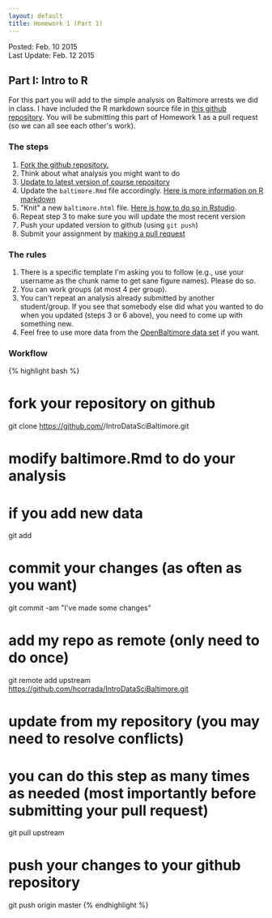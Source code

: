 ```yaml
---
layout: default
title: Homework 1 (Part 1)
---
```


Posted: Feb. 10 2015  
Last Update: Feb. 12 2015  

## Part I: Intro to R 

For this part you will add to the simple analysis on Baltimore arrests
we did in class. I have included the R markdown
source file in [this github repository](https://github.com/hcorrada/IntroDataSciBaltimore). You will be submitting this part
of Homework 1 as a pull request (so we can all see each other's work). 

### The steps

1.  [Fork the github repository.](https://help.github.com/articles/fork-a-repo)  
2.  Think about what analysis you might want to do  
3.  [Update to latest version of course repository](https://help.github.com/articles/syncing-a-fork/)  
4.  Update the `baltimore.Rmd` file accordingly. [Here is more information on R markdown](http://www.rstudio.com/ide/docs/r_markdown)  
5.  "Knit" a new `baltimore.html`
    file. [Here is how to do so in Rstudio](http://www.rstudio.com/ide/docs/authoring/using_markdown).  
6.  Repeat step 3 to make sure you will update the most recent version  
7.  Push your updated version to github (using `git push`)  
8.  Submit your assignment by [making a pull request](https://help.github.com/articles/using-pull-requests)  

### The rules

1.  There is a specific template I'm asking you to follow (e.g., use your username as the chunk name to get sane figure names). Please do so.  
2.  You can work groups (at most 4 per group).  
3.  You can't repeat an analysis already submitted by another student/group. If you see that somebody else did what you wanted to do when
you updated (steps 3 or 6 above), you need to come up with something new.  
4.  Feel free to use more data from the [OpenBaltimore data set](https://data.baltimorecity.gov/) if you want.  

### Workflow

{% highlight bash %}
# fork your repository on github
git clone https://github.com/<yourusername>/IntroDataSciBaltimore.git

# modify baltimore.Rmd to do your analysis

# if you add new data
git add <path>

# commit your changes (as often as you want)
git commit -am "I've made some changes"

# add my repo as remote (only need to do once)
git remote add upstream https://github.com/hcorrada/IntroDataSciBaltimore.git

# update from my repository (you may need to resolve conflicts)
# you can do this step as many times as needed (most importantly before submitting your pull request)
git pull upstream

# push your changes to your github repository
git push origin master
{% endhighlight %}
